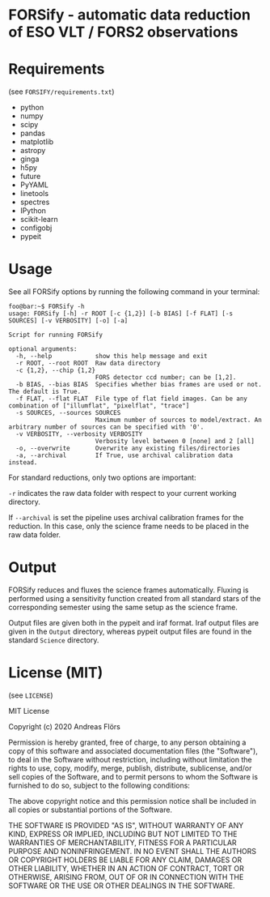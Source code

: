 # FORSify - automatic data reduction of ESO VLT / FORS2 observations



# Requirements

(see `FORSIFY/requirements.txt`)

* python
* numpy
* scipy
* pandas
* matplotlib
* astropy
* ginga
* h5py
* future
* PyYAML
* linetools
* spectres
* IPython
* scikit-learn
* configobj
* pypeit

# Usage
See all FORSify options by running the following command in your terminal:
```console
foo@bar:~$ FORSify -h
usage: FORSify [-h] -r ROOT [-c {1,2}] [-b BIAS] [-f FLAT] [-s SOURCES] [-v VERBOSITY] [-o] [-a]

Script for running FORSify

optional arguments:
  -h, --help            show this help message and exit
  -r ROOT, --root ROOT  Raw data directory
  -c {1,2}, --chip {1,2}
                        FORS detector ccd number; can be [1,2].
  -b BIAS, --bias BIAS  Specifies whether bias frames are used or not. The default is True.
  -f FLAT, --flat FLAT  File type of flat field images. Can be any combination of ["illumflat", "pixelflat", "trace"]
  -s SOURCES, --sources SOURCES
                        Maximum number of sources to model/extract. An arbitrary number of sources can be specified with '0'.
  -v VERBOSITY, --verbosity VERBOSITY
                        Verbosity level between 0 [none] and 2 [all]
  -o, --overwrite       Overwrite any existing files/directories
  -a, --archival        If True, use archival calibration data instead.
```
For standard reductions, only two options are important:

`-r` indicates the raw data folder with respect to your current working directory.

If `--archival` is set the pipeline uses archival calibration frames for the reduction. In this case, only the science frame needs to be placed in the raw data folder.

# Output
FORSify reduces and fluxes the science frames automatically. Fluxing is performed using a sensitivity function created from all standard stars of the corresponding semester using the same setup as the science frame.

Output files are given both in the pypeit and iraf format. Iraf output files are given in the `Output` directory, whereas pypeit output files are found in the standard `Science` directory.

# License (MIT)

(see `LICENSE`)

MIT License

Copyright (c) 2020 Andreas Flörs

Permission is hereby granted, free of charge, to any person obtaining a copy
of this software and associated documentation files (the "Software"), to deal
in the Software without restriction, including without limitation the rights
to use, copy, modify, merge, publish, distribute, sublicense, and/or sell
copies of the Software, and to permit persons to whom the Software is
furnished to do so, subject to the following conditions:

The above copyright notice and this permission notice shall be included in all
copies or substantial portions of the Software.

THE SOFTWARE IS PROVIDED "AS IS", WITHOUT WARRANTY OF ANY KIND, EXPRESS OR
IMPLIED, INCLUDING BUT NOT LIMITED TO THE WARRANTIES OF MERCHANTABILITY,
FITNESS FOR A PARTICULAR PURPOSE AND NONINFRINGEMENT. IN NO EVENT SHALL THE
AUTHORS OR COPYRIGHT HOLDERS BE LIABLE FOR ANY CLAIM, DAMAGES OR OTHER
LIABILITY, WHETHER IN AN ACTION OF CONTRACT, TORT OR OTHERWISE, ARISING FROM,
OUT OF OR IN CONNECTION WITH THE SOFTWARE OR THE USE OR OTHER DEALINGS IN THE
SOFTWARE.
